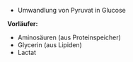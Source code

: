 - Umwandlung von Pyruvat in Glucose

**Vorläufer:**
- Aminosäuren (aus Proteinspeicher)
- Glycerin (aus Lipiden)
- Lactat
